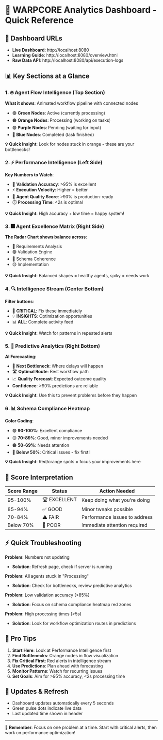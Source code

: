 # 🚀 WARPCORE Analytics Dashboard - Quick Reference

## 🎯 **Dashboard URLs**
- **Live Dashboard**: http://localhost:8080
- **Learning Guide**: http://localhost:8080/overview.html
- **Raw Data API**: http://localhost:8080/api/execution-logs

## 📊 **Key Sections at a Glance**

### 1. 🔥 **Agent Flow Intelligence** (Top Section)
**What it shows**: Animated workflow pipeline with connected nodes
- 🟢 **Green Nodes**: Active (currently processing) 
- 🟠 **Orange Nodes**: Processing (working on tasks)
- 🟣 **Purple Nodes**: Pending (waiting for input)
- 🔵 **Blue Nodes**: Completed (task finished)

**💡 Quick Insight**: Look for nodes stuck in orange - these are your bottlenecks!

### 2. ⚡ **Performance Intelligence** (Left Side)
**Key Numbers to Watch**:
- 🎯 **Validation Accuracy**: >95% is excellent
- ⚡ **Execution Velocity**: Higher = better
- 🧠 **Agent Quality Score**: >90% is production-ready
- ⏱️ **Processing Time**: <2s is optimal

**💡 Quick Insight**: High accuracy + low time = happy system!

### 3. 🎆 **Agent Excellence Matrix** (Right Side) 
**The Radar Chart shows balance across**:
- 🔴 Requirements Analysis
- 🟢 Validation Engine  
- 🔵 Schema Coherence
- 🟡 Implementation

**💡 Quick Insight**: Balanced shapes = healthy agents, spiky = needs work

### 4. 🔍 **Intelligence Stream** (Center Bottom)
**Filter buttons**:
- 🔴 **CRITICAL**: Fix these immediately
- 💡 **INSIGHTS**: Optimization opportunities  
- 📊 **ALL**: Complete activity feed

**💡 Quick Insight**: Watch for patterns in repeated alerts

### 5. 🔮 **Predictive Analytics** (Right Bottom)
**AI Forecasting**:
- 🚧 **Next Bottleneck**: Where delays will happen
- 🛣️ **Optimal Route**: Best workflow path
- 📈 **Quality Forecast**: Expected outcome quality
- **Confidence**: >90% predictions are reliable

**💡 Quick Insight**: Use this to prevent problems before they happen

### 6. 📊 **Schema Compliance Heatmap** 
**Color Coding**:
- 🟢 **90-100%**: Excellent compliance
- 🟡 **70-89%**: Good, minor improvements needed
- 🟠 **50-69%**: Needs attention
- 🔴 **Below 50%**: Critical issues - fix first!

**💡 Quick Insight**: Red/orange spots = focus your improvements here

## 🎯 **Score Interpretation**

| Score Range | Status | Action Needed |
|-------------|---------|---------------|
| 95-100% | 🏆 EXCELLENT | Keep doing what you're doing |
| 85-94% | ✅ GOOD | Minor tweaks possible |
| 70-84% | ⚠️ FAIR | Performance issues to address |
| Below 70% | 🚨 POOR | Immediate attention required |

## ⚡ **Quick Troubleshooting**

**Problem**: Numbers not updating
- **Solution**: Refresh page, check if server is running

**Problem**: All agents stuck in "Processing"  
- **Solution**: Check for bottlenecks, review predictive analytics

**Problem**: Low validation accuracy (<85%)
- **Solution**: Focus on schema compliance heatmap red zones

**Problem**: High processing times (>5s)
- **Solution**: Look for workflow optimization routes in predictions

## 🚀 **Pro Tips**

1. **Start Here**: Look at Performance Intelligence first
2. **Find Bottlenecks**: Orange nodes in flow visualization  
3. **Fix Critical First**: Red alerts in intelligence stream
4. **Use Predictions**: Plan ahead with forecasting
5. **Monitor Patterns**: Watch for recurring issues
6. **Set Goals**: Aim for >95% accuracy, <2s processing time

## 🔄 **Updates & Refresh**
- Dashboard updates automatically every 5 seconds
- Green pulse dots indicate live data
- Last updated time shown in header

---

**🎯 Remember**: Focus on one problem at a time. Start with critical alerts, then work on performance optimization!